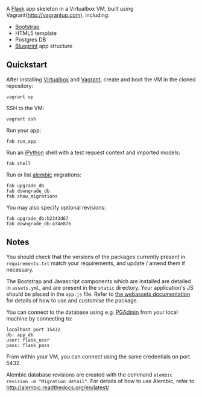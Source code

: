 A [Flask](http://flask.pocoo.org) app skeleton in a Virtualbox VM, built using Vagrant(http://vagrantup.com), including:

- [Bootstrap](http://twitter.github.com/bootstrap/)
- HTML5 template
- Postgres DB
- [Blueprint](http://flask.pocoo.org/docs/blueprints/) app structure

## Quickstart

After installing [Virtualbox](https://www.virtualbox.org/wiki/Downloads) and [Vagrant](http://downloads.vagrantup.com/), create and boot the VM in the cloned repository:

    vagrant up

SSH to the VM:

    vagrant ssh

Run your app:

    fab run_app

Run an [iPython](http://ipython.org) shell with a test request context and imported models:

    fab shell

Run or list [alembic](http://alembic.readthedocs.org/en/latest/) migrations:

    fab upgrade_db
    fab downgrade_db
    fab show_migrations

You may also specify optional revisions:

    fab upgrade_db:b2343d67
    fab downgrade_db:a34e876

## Notes

You should check that the versions of the packages currently present in `requirements.txt` match your requirements, and update / amend them if necessary.

The Bootstrap and Javascript components which are installed are detailed in `assets.yml`, and are present in the `static` directory. Your application's JS should be placed in the `app.js` file. Refer to [the webassets documentation](http://webassets.readthedocs.org/en/latest/) for details of how to use and customise the package.

You can connect to the database using e.g. [PGAdmin](http://www.pgadmin.org) from your local machine by connecting to:

    localhost port 15432
    db: app_db
    user: flask_user
    pass: flask_pass

From within your VM, you can connect using the same credentials on port 5432.

Alembic database revisions are created with the command `alembic revision -m "Migration detail"`. For details of how to use Alembic, refer to http://alembic.readthedocs.org/en/latest/

